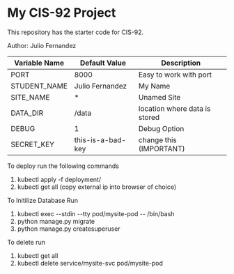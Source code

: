 # My CIS-92 Project 

This repository has the starter code for CIS-92. 

Author: Julio Fernandez


| Variable Name | Default Value | Description |
| --- | --- | --- | 
| PORT | 8000 | Easy to work with port | 
| STUDENT_NAME | Julio Fernandez | My Name |
| SITE_NAME | * | Unamed Site | 
| DATA_DIR | /data | location where data is stored |
| DEBUG | 1 | Debug Option | 
| SECRET_KEY | this-is-a-bad-key | change this (IMPORTANT) | 


To deploy run the following commands  
1) kubectl apply -f deployment/
2) kubectl get all  (copy external ip into browser of choice)

To Initilize Database Run 
1) kubectl exec --stdin --tty pod/mysite-pod -- /bin/bash
2) python manage.py migrate
3) python manage.py createsuperuser

To delete run
1) kubectl get all 
2) kubectl delete service/mysite-svc pod/mysite-pod